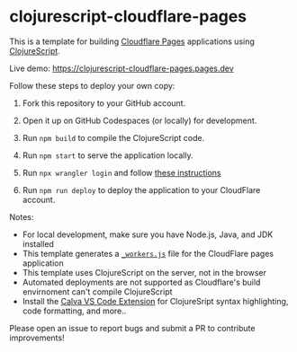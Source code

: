 # clojurescript-cloudflare-pages

This is a template for building [Cloudflare Pages](https://pages.cloudflare.com/) applications using [ClojureScript](https://clojurescript.org/).

Live demo: https://clojurescript-cloudflare-pages.pages.dev

Follow these steps to deploy your own copy:

1. Fork this repository to your GitHub account.

2. Open it up on GitHub Codespaces (or locally) for development.

3. Run `npm build` to compile the ClojureScript code.

4. Run `npm start` to serve the application locally.

5. Run `npx wrangler login` and follow [these instructions](https://developers.cloudflare.com/workers/wrangler/commands/#use-wrangler-login-on-a-remote-machine)

6. Run `npm run deploy` to deploy the application to your CloudFlare account.

Notes:

- For local development, make sure you have Node.js, Java, and JDK installed
- This template generates a [`_workers.js`](https://developers.cloudflare.com/pages/functions/advanced-mode/) file for the CloudFlare pages application
- This template uses ClojureScript on the server, not in the browser
- Automated deployments are not supported as Cloudflare's build envirnoment can't compile ClojureScript
- Install the [Calva VS Code Extension](https://calva.io/) for ClojureSript syntax highlighting, code formatting, and more..

Please open an issue to report bugs and submit a PR to contribute improvements!



